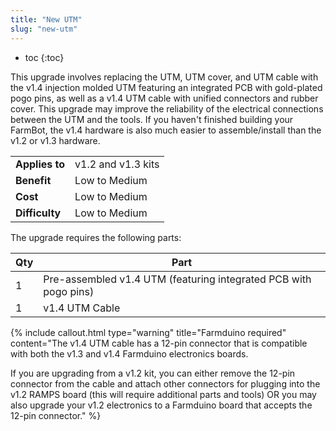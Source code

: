 ```yaml
---
title: "New UTM"
slug: "new-utm"
---
```


* toc
{:toc}

This upgrade involves replacing the UTM, UTM cover, and UTM cable with the v1.4 injection molded UTM featuring an integrated PCB with gold-plated pogo pins, as well as a v1.4 UTM cable with unified connectors and rubber cover. This upgrade may improve the reliability of the electrical connections between the UTM and the tools. If you haven't finished building your FarmBot, the v1.4 hardware is also much easier to assemble/install than the v1.2 or v1.3 hardware.

|                              |                              |
|------------------------------|------------------------------|
|**Applies to**                |v1.2 and v1.3 kits
|**Benefit**                   |Low to Medium
|**Cost**                      |Low to Medium
|**Difficulty**                |Low to Medium

The upgrade requires the following parts:

|Qty                           |Part                          |
|------------------------------|------------------------------|
|1                             |Pre-assembled v1.4 UTM (featuring integrated PCB with pogo pins)
|1                             |v1.4 UTM Cable



{%
include callout.html
type="warning"
title="Farmduino required"
content="The v1.4 UTM cable has a 12-pin connector that is compatible with both the v1.3 and v1.4 Farmduino electronics boards.

If you are upgrading from a v1.2 kit, you can either remove the 12-pin connector from the cable and attach other connectors for plugging into the v1.2 RAMPS board (this will require additional parts and tools) OR you may also upgrade your v1.2 electronics to a Farmduino board that accepts the 12-pin connector."
%}


